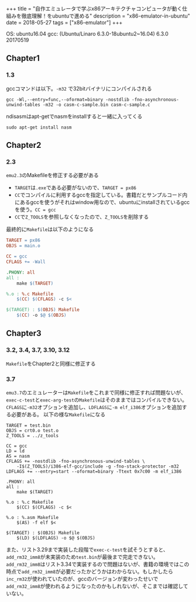 +++
title = "自作エミュレータで学ぶx86アーキテクチャコンピュータが動く仕組みを徹底理解！をubuntuで進める"
description = "x86-emulator-in-ubuntu"
date = 2018-05-27
tags = ["x86-emulator"]
+++


OS: ubuntu16.04
gcc: (Ubuntu/Linaro 6.3.0-18ubuntu2~16.04) 6.3.0 20170519

## Chapter1
### 1.3
gccコマンドは以下。`-m32` で32bitバイナリにコンパイルされる
~~~
gcc -Wl,--entry=func,--oformat=binary -nostdlib -fno-asynchronous-unwind-tables -m32 -o casm-c-sample.bin casm-c-sample.c
~~~

ndisasmはapt-getでnasmをinstallすると一緒に入ってくる
~~~
sudo apt-get install nasm
~~~

## Chapter2
### 2.3
`emu2.3`のMakefileを修正する必要がある
- `TARGET`は`.exe`である必要がないので、`TARGET = px86`
- `CC`でコンパイルに利用するgccを指定している。書籍だとサンプルコード内にあるgccを使うがそれはwindow用なので、ubuntuにinstallされているgccを使う。`CC = gcc`
- `CC`で`Z_TOOLS`を参照しなくなったので、`Z_TOOLS`を削除する

最終的に`Makefile`は以下のようになる
~~~Makefile
TARGET = px86
OBJS = main.o

CC = gcc
CFLAGS += -Wall

.PHONY: all
all :
	make $(TARGET)

%.o : %.c Makefile
	$(CC) $(CFLAGS) -c $<

$(TARGET) : $(OBJS) Makefile
	$(CC) -o $@ $(OBJS)
~~~


## Chapter3
### 3.2, 3.4, 3.7, 3.10, 3.12
`Makefile`をChapter2と同様に修正する

### 3.7
`emu3.7`のエミュレーターは`Makefile`をこれまで同様に修正すれば問題ないが、`exec-c-test`と`exec-arg-test`の`Makefile`はそのままではコンパイルできない。`CFLAGS`に`-m32`オプションを追加し、`LDFLAGS`に`-m elf_i386`オプションを追加する必要がある。
以下の様な`Makefile`になる
~~~
TARGET = test.bin
OBJS = crt0.o test.o
Z_TOOLS = ../z_tools

CC = gcc
LD = ld
AS = nasm
CFLAGS += -nostdlib -fno-asynchronous-unwind-tables \
	-I$(Z_TOOLS)/i386-elf-gcc/include -g -fno-stack-protector -m32
LDFLAGS += --entry=start --oformat=binary -Ttext 0x7c00 -m elf_i386

.PHONY: all
all :
	make $(TARGET)

%.o : %.c Makefile
	$(CC) $(CFLAGS) -c $<

%.o : %.asm Makefile
	$(AS) -f elf $<

$(TARGET) : $(OBJS) Makefile
	$(LD) $(LDFLAGS) -o $@ $(OBJS)
~~~

また、リスト3.29まで実装した段階で`exec-c-test`を試そうとすると、`add_rm32_imm8`が未実装のため`test.bin`が最後まで完走できない。`add_rm32_imm8`はリスト3.34で実装するので問題はないが、書籍の環境ではこの時点で`add_rm32_imm8`が必要だったかどうかはわからない。もしかしたら`inc_rm32`が使われていたのが、gccのバージョンが変わったせいで`add_rm32_imm8`が使われるようになったのかもしれないが、そこまでは確認していない。
